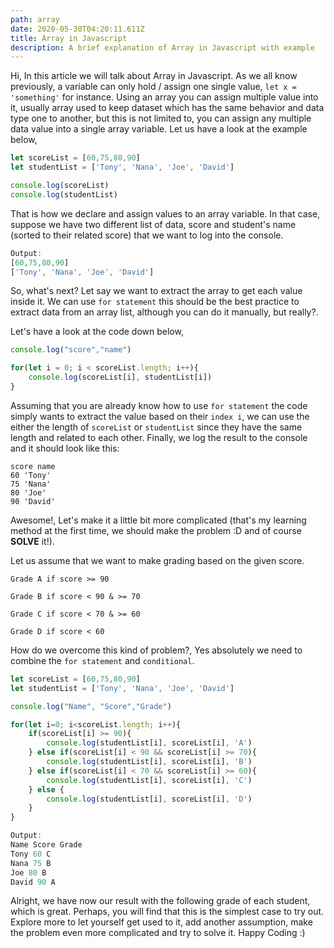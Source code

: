 ```yaml
---
path: array
date: 2020-05-30T04:20:11.611Z
title: Array in Javascript
description: A brief explanation of Array in Javascript with example
---
```

Hi, In this article we will talk about Array in Javascript. As we all know previously, a variable can only hold / assign one single value, `let x = 'something'` for instance. Using an array you can assign multiple value into it, usually array used to keep dataset which has the same behavior and data type one to another, but this is not limited to, you can assign any multiple data value into a single array variable. Let us have a look at the example below, 

```javascript
let scoreList = [60,75,80,90]
let studentList = ['Tony', 'Nana', 'Joe', 'David']

console.log(scoreList)
console.log(studentList)
```

That is how we declare and assign values to an array variable. In that case, suppose we have two different list of data, score and student's name (sorted to their related score) that we want to log into the console.

```javascript
Output: 
[60,75,80,90]
['Tony', 'Nana', 'Joe', 'David']

```

So, what's next? Let say we want to extract the array to get each value inside it. We can use `for statement` this should be the best practice to extract data from an array list, although you can do it manually, but really?. 

Let's have a look at the code down below, 

```javascript
console.log("score","name")

for(let i = 0; i < scoreList.length; i++){
    console.log(scoreList[i], studentList[i])
}
```

Assuming that you are already know how to use `for statement` the code simply wants to extract the value based on their `index i`, we can use the either the length of `scoreList` or `studentList` since they have the same length and related to each other. Finally, we log the result to the console and it should look like this:

```
score name
60 'Tony'
75 'Nana'
80 'Joe'
90 'David'
```

Awesome!, Let's make it a little bit more complicated (that's my learning method at the first time, we should make the problem :D and of course **SOLVE** it!). 

Let us assume that we want to make grading based on the given score. 

`Grade A if score >= 90`

`Grade B if score < 90 & >= 70`

`Grade C if score < 70 & >= 60`

`Grade D if score < 60`

How do we overcome this kind of problem?, Yes absolutely we need to combine the `for statement` and `conditional`. 

```javascript
let scoreList = [60,75,80,90]
let studentList = ['Tony', 'Nana', 'Joe', 'David']

console.log("Name", "Score","Grade")

for(let i=0; i<scoreList.length; i++){
    if(scoreList[i] >= 90){
        console.log(studentList[i], scoreList[i], 'A')
    } else if(scoreList[i] < 90 && scoreList[i] >= 70){
        console.log(studentList[i], scoreList[i], 'B')
    } else if(scoreList[i] < 70 && scoreList[i] >= 60){
        console.log(studentList[i], scoreList[i], 'C')
    } else {
        console.log(studentList[i], scoreList[i], 'D')
    }
}
```

```javascript
Output:
Name Score Grade
Tony 60 C
Nana 75 B
Joe 80 B
David 90 A
```

Alright, we have now our result with the following grade of each student, which is great. Perhaps, you will find that this is the simplest case to try out. Explore more to let yourself get used to it, add another assumption, make the problem even more complicated and try to solve it. Happy Coding :)